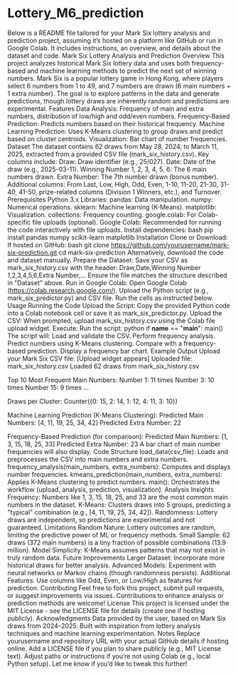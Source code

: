 # Lottery_M6_prediction

Below is a README file tailored for your Mark Six lottery analysis and prediction project, assuming it’s hosted on a platform like GitHub or run in Google Colab. It includes instructions, an overview, and details about the dataset and code.
Mark Six Lottery Analysis and Prediction
Overview
This project analyzes historical Mark Six lottery data and uses both frequency-based and machine learning methods to predict the next set of winning numbers. Mark Six is a popular lottery game in Hong Kong, where players select 6 numbers from 1 to 49, and 7 numbers are drawn (6 main numbers + 1 extra number). The goal is to explore patterns in the data and generate predictions, though lottery draws are inherently random and predictions are experimental.
Features
Data Analysis: Frequency of main and extra numbers, distribution of low/high and odd/even numbers.
Frequency-Based Prediction: Predicts numbers based on their historical frequency.
Machine Learning Prediction: Uses K-Means clustering to group draws and predict based on cluster centroids.
Visualization: Bar chart of number frequencies.
Dataset
The dataset contains 62 draws from May 28, 2024, to March 11, 2025, extracted from a provided CSV file (mark_six_history.csv). Key columns include:
Draw: Draw identifier (e.g., 25/027).
Date: Date of the draw (e.g., 2025-03-11).
Winning Number 1, 2, 3, 4, 5, 6: The 6 main numbers drawn.
Extra Number: The 7th number drawn (bonus number).
Additional columns: From Last, Low, High, Odd, Even, 1-10, 11-20, 21-30, 31-40, 41-50, prize-related columns (Division 1 Winners, etc.), and Turnover.
Prerequisites
Python 3.x
Libraries:
pandas: Data manipulation.
numpy: Numerical operations.
sklearn: Machine learning (K-Means).
matplotlib: Visualization.
collections: Frequency counting.
google.colab: For Colab-specific file uploads (optional).
Google Colab: Recommended for running the code interactively with file uploads.
Install dependencies:
bash
pip install pandas numpy scikit-learn matplotlib
Installation
Clone or Download:
If hosted on GitHub:
bash
git clone https://github.com/yourusername/mark-six-prediction.git
cd mark-six-prediction
Alternatively, download the code and dataset manually.
Prepare the Dataset:
Save your CSV as mark_six_history.csv with the header:
Draw,Date,Winning Number 1,2,3,4,5,6,Extra Number,...
Ensure the file matches the structure described in "Dataset" above.
Run in Google Colab:
Open Google Colab (https://colab.research.google.com/).
Upload the Python script (e.g., mark_six_predictor.py) and CSV file.
Run the cells as instructed below.
Usage
Running the Code
Upload the Script:
Copy the provided Python code into a Colab notebook cell or save it as mark_six_predictor.py.
Upload the CSV:
When prompted, upload mark_six_history.csv using the Colab file upload widget.
Execute:
Run the script:
python
if __name__ == "__main__":
    main()
The script will:
Load and validate the CSV.
Perform frequency analysis.
Predict numbers using K-Means clustering.
Compare with a frequency-based prediction.
Display a frequency bar chart.
Example Output
Upload your Mark Six CSV file:
[Upload widget appears]
Uploaded file: mark_six_history.csv
Loaded 62 draws from mark_six_history.csv

Top 10 Most Frequent Main Numbers:
Number 1: 11 times
Number 3: 10 times
Number 15: 9 times
...

Draws per Cluster: Counter({0: 15, 2: 14, 1: 12, 4: 11, 3: 10})

Machine Learning Prediction (K-Means Clustering):
Predicted Main Numbers: [4, 11, 19, 25, 34, 42]
Predicted Extra Number: 22

Frequency-Based Prediction (for comparison):
Predicted Main Numbers: [1, 3, 15, 18, 25, 33]
Predicted Extra Number: 23
A bar chart of main number frequencies will also display.
Code Structure
load_data(csv_file): Loads and preprocesses the CSV into main numbers and extra numbers.
frequency_analysis(main_numbers, extra_numbers): Computes and displays number frequencies.
kmeans_prediction(main_numbers, extra_numbers): Applies K-Means clustering to predict numbers.
main(): Orchestrates the workflow (upload, analysis, prediction, visualization).
Analysis Insights
Frequency: Numbers like 1, 3, 15, 18, 25, and 33 are the most common main numbers in the dataset.
K-Means: Clusters draws into 5 groups, predicting a "typical" combination (e.g., [4, 11, 19, 25, 34, 42]).
Randomness: Lottery draws are independent, so predictions are experimental and not guaranteed.
Limitations
Random Nature: Lottery outcomes are random, limiting the predictive power of ML or frequency methods.
Small Sample: 62 draws (372 main numbers) is a tiny fraction of possible combinations (13.9 million).
Model Simplicity: K-Means assumes patterns that may not exist in truly random data.
Future Improvements
Larger Dataset: Incorporate more historical draws for better analysis.
Advanced Models: Experiment with neural networks or Markov chains (though randomness persists).
Additional Features: Use columns like Odd, Even, or Low/High as features for prediction.
Contributing
Feel free to fork this project, submit pull requests, or suggest improvements via issues. Contributions to enhance analysis or prediction methods are welcome!
License
This project is licensed under the MIT License - see the LICENSE file for details (create one if hosting publicly).
Acknowledgments
Data provided by the user, based on Mark Six draws from 2024–2025.
Built with inspiration from lottery analysis techniques and machine learning experimentation.
Notes
Replace yourusername and repository URL with your actual GitHub details if hosting online.
Add a LICENSE file if you plan to share publicly (e.g., MIT License text).
Adjust paths or instructions if you’re not using Colab (e.g., local Python setup).
Let me know if you’d like to tweak this further!
